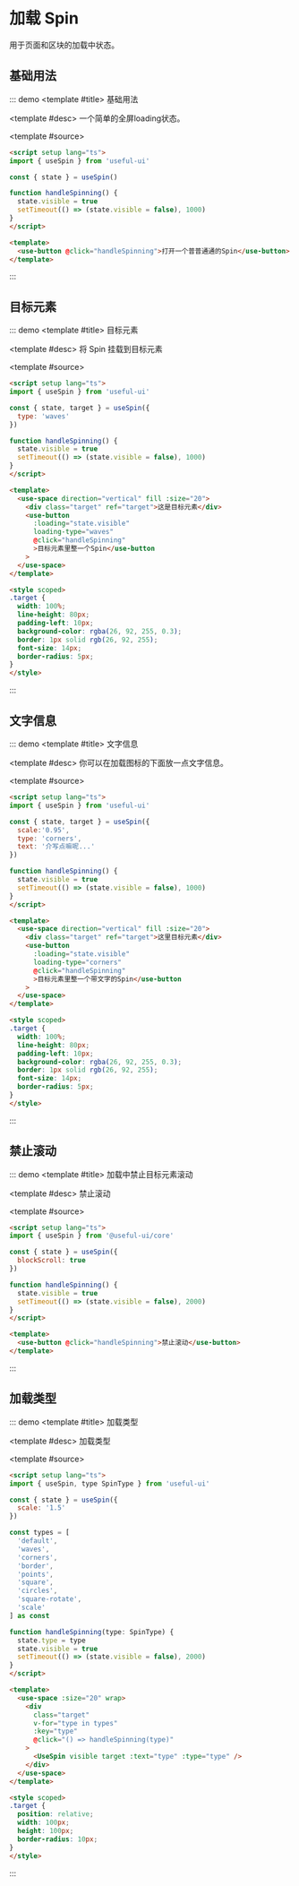 # 加载 Spin

用于页面和区块的加载中状态。

## 基础用法

::: demo
<template #title>
基础用法
</template>

<template #desc>
一个简单的全屏loading状态。
</template>

<template #source>
 <spin-basic></spin-basic>
</template>

```html
<script setup lang="ts">
import { useSpin } from 'useful-ui'

const { state } = useSpin()

function handleSpinning() {
  state.visible = true
  setTimeout(() => (state.visible = false), 1000)
}
</script>

<template>
  <use-button @click="handleSpinning">打开一个普普通通的Spin</use-button>
</template>
```
:::


## 目标元素

::: demo
<template #title>
目标元素
</template>

<template #desc>
将 Spin 挂载到目标元素
</template>

<template #source>
 <spin-target></spin-target>
</template>

```html
<script setup lang="ts">
import { useSpin } from 'useful-ui'

const { state, target } = useSpin({
  type: 'waves'
})

function handleSpinning() {
  state.visible = true
  setTimeout(() => (state.visible = false), 1000)
}
</script>

<template>
  <use-space direction="vertical" fill :size="20">
    <div class="target" ref="target">这是目标元素</div>
    <use-button
      :loading="state.visible"
      loading-type="waves"
      @click="handleSpinning"
      >目标元素里整一个Spin</use-button
    >
  </use-space>
</template>

<style scoped>
.target {
  width: 100%;
  line-height: 80px;
  padding-left: 10px;
  background-color: rgba(26, 92, 255, 0.3);
  border: 1px solid rgb(26, 92, 255);
  font-size: 14px;
  border-radius: 5px;
}
</style>
```
:::


## 文字信息

::: demo
<template #title>
文字信息
</template>

<template #desc>
你可以在加载图标的下面放一点文字信息。
</template>

<template #source>
 <spin-text></spin-text>
</template>

```html
<script setup lang="ts">
import { useSpin } from 'useful-ui'

const { state, target } = useSpin({
  scale:'0.95',
  type: 'corners',
  text: '介写点嘛呢...'
})

function handleSpinning() {
  state.visible = true
  setTimeout(() => (state.visible = false), 1000)
}
</script>

<template>
  <use-space direction="vertical" fill :size="20">
    <div class="target" ref="target">这里目标元素</div>
    <use-button
      :loading="state.visible"
      loading-type="corners"
      @click="handleSpinning"
      >目标元素里整一个带文字的Spin</use-button
    >
  </use-space>
</template>

<style scoped>
.target {
  width: 100%;
  line-height: 80px;
  padding-left: 10px;
  background-color: rgba(26, 92, 255, 0.3);
  border: 1px solid rgb(26, 92, 255);
  font-size: 14px;
  border-radius: 5px;
}
</style>
```
:::

## 禁止滚动

::: demo
<template #title>
加载中禁止目标元素滚动
</template>

<template #desc>
禁止滚动
</template>

<template #source>
 <spin-block-scroll></spin-block-scroll>
</template>

```html
<script setup lang="ts">
import { useSpin } from '@useful-ui/core'

const { state } = useSpin({
  blockScroll: true
})

function handleSpinning() {
  state.visible = true
  setTimeout(() => (state.visible = false), 2000)
}
</script>

<template>
  <use-button @click="handleSpinning">禁止滚动</use-button>
</template>
```
:::


## 加载类型

::: demo
<template #title>
加载类型
</template>

<template #desc>
加载类型
</template>

<template #source>
 <spin-type></spin-type>
</template>

```html
<script setup lang="ts">
import { useSpin, type SpinType } from 'useful-ui'

const { state } = useSpin({
  scale: '1.5'
})

const types = [
  'default',
  'waves',
  'corners',
  'border',
  'points',
  'square',
  'circles',
  'square-rotate',
  'scale'
] as const

function handleSpinning(type: SpinType) {
  state.type = type
  state.visible = true
  setTimeout(() => (state.visible = false), 2000)
}
</script>

<template>
  <use-space :size="20" wrap>
    <div
      class="target"
      v-for="type in types"
      :key="type"
      @click="() => handleSpinning(type)"
    >
      <UseSpin visible target :text="type" :type="type" />
    </div>
  </use-space>
</template>

<style scoped>
.target {
  position: relative;
  width: 100px;
  height: 100px;
  border-radius: 10px;
}
</style>
```
:::
